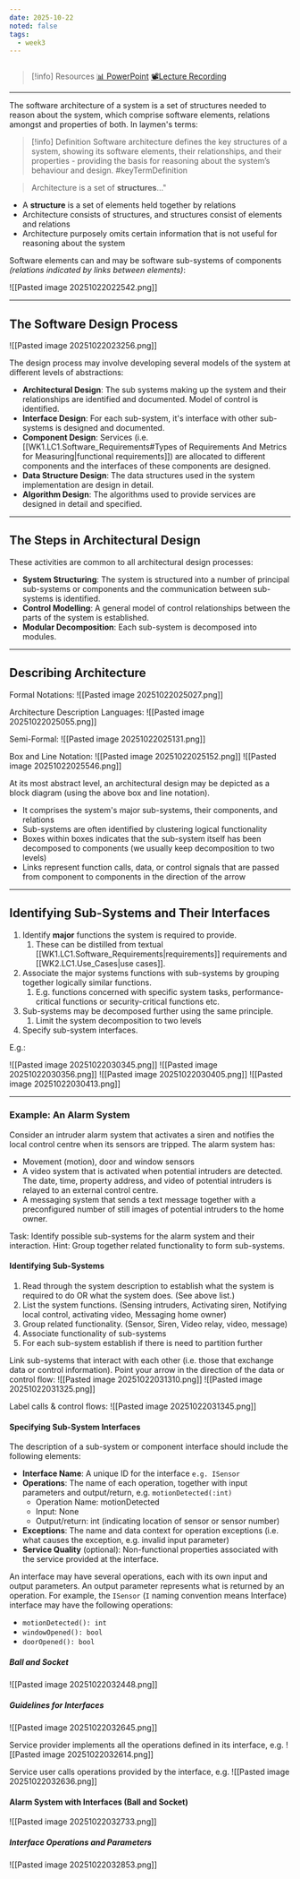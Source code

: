 ```yaml
---
date: 2025-10-22
noted: false
tags:
  - week3
---
```

```table-of-contents
```

> [!info] Resources
> [📊 PowerPoint](WK3.LC1.Software_Architecture.pdf)
> [📽️Lecture Recording]()


---

The software architecture of a system is a set of structures needed to reason about the system, which comprise software elements, relations amongst and properties of both. In laymen's terms:

> [!info] Definition 
> Software architecture defines the key structures of a system, showing its software elements, their relationships, and their properties - providing the basis for reasoning about the system’s behaviour and design. #keyTermDefinition

> Architecture is a set of **structures**..."

- A **structure** is a set of elements held together by relations
- Architecture consists of structures, and structures consist of elements and relations
- Architecture purposely omits certain information that is not useful for reasoning about the system

Software elements can and may be software sub-systems of components _(relations indicated by links between elements)_:

![[Pasted image 20251022022542.png]]

---
## The Software Design Process

![[Pasted image 20251022023256.png]]

The design process may involve developing several models of the system at different levels of abstractions:
- **Architectural Design**: The sub systems making up the system and their relationships are identified and documented. Model of control is identified.
- **Interface Design**: For each sub-system, it's interface with other sub-systems is designed and documented.
- **Component Design**: Services (i.e. [[WK1.LC1.Software_Requirements#Types of Requirements And Metrics for Measuring|functional requirements]]) are allocated to different components and the interfaces of these components are designed.
- **Data Structure Design**: The data structures used in the system implementation are design in detail.
- **Algorithm Design**: The algorithms used to provide services are designed in detail and specified.

---
## The Steps in Architectural Design

These activities are common to all architectural design processes:
- **System Structuring**: The system is structured into a number of principal sub-systems or components and the communication between sub-systems is identified.
- **Control Modelling**: A general model of control relationships between the parts of the system is established.
- **Modular Decomposition**: Each sub-system is decomposed into modules.

---
## Describing Architecture

Formal Notations:
![[Pasted image 20251022025027.png]]

Architecture Description Languages:
![[Pasted image 20251022025055.png]]

Semi-Formal:
![[Pasted image 20251022025131.png]]

Box and Line Notation:
![[Pasted image 20251022025152.png]]
![[Pasted image 20251022025546.png]]

At its most abstract level, an architectural design may be depicted as a block diagram (using the above box and line notation). 
- It comprises the system's major sub-systems, their components, and relations
- Sub-systems are often identified by clustering logical functionality
- Boxes within boxes indicates that the sub-system itself has been decomposed to components (we usually keep decomposition to two levels)
- Links represent function calls, data, or control signals that are passed from component to components in the direction of the arrow

---
## Identifying Sub-Systems and Their Interfaces

1. Identify **major** functions the system is required to provide.
	1. These can be distilled from textual [[WK1.LC1.Software_Requirements|requirements]] requirements and [[WK2.LC1.Use_Cases|use cases]].
2. Associate the major systems functions with sub-systems by grouping together logically similar functions.
	1. E.g. functions concerned with specific system tasks, performance-critical functions or security-critical functions etc.
3. Sub-systems may be decomposed further using the same principle.
	1. Limit the system decomposition to two levels
4. Specify sub-system interfaces.

E.g.:

![[Pasted image 20251022030345.png]]
![[Pasted image 20251022030356.png]]
![[Pasted image 20251022030405.png]]
![[Pasted image 20251022030413.png]]

---
### Example: An Alarm System

Consider an intruder alarm system that activates a siren and notifies the local control centre when its sensors are tripped. The alarm system has:
- Movement (motion), door and window sensors
- A video system that is activated when potential intruders are detected. The date, time, property address, and video of potential intruders is relayed to an external control centre.
- A messaging system that sends a text message together with a preconfigured number of still images of potential intruders to the home owner.

Task: Identify possible sub-systems for the alarm system and their interaction. Hint: Group together related functionality to form sub-systems. 

#### Identifying Sub-Systems

1. Read through the system description to establish what the system is required to do OR what the system does. (See above list.)
2. List the system functions. (Sensing intruders, Activating siren, Notifying local control, activating video, Messaging home owner)
3. Group related functionality. (Sensor, Siren, Video relay, video, message)
4. Associate functionality of sub-systems
5. For each sub-system establish if there is need to partition further

Link sub-systems that interact with each other (i.e. those that exchange data or control information). Point your arrow in the direction of the data or control flow:
![[Pasted image 20251022031310.png]]
![[Pasted image 20251022031325.png]]

Label calls & control flows:
![[Pasted image 20251022031345.png]]

#### Specifying Sub-System Interfaces

The description of a sub-system or component interface should include the following elements:
- **Interface Name**: A unique ID for the interface `e.g. ISensor`
- **Operations**: The name of each operation, together with input parameters and output/return, e.g. `motionDetected(:int)`
	- Operation Name: motionDetected
	- Input: None
	- Output/return: int (indicating location of sensor or sensor number)
- **Exceptions**: The name and data context for operation exceptions (i.e. what causes the exception, e.g. invalid input parameter)
- **Service Quality** (optional): Non-functional properties associated with the service provided at the interface.

An interface may have several operations, each with its own input and output parameters. An output parameter represents what is returned by an operation. For example, the `ISensor` (`I` naming convention means Interface) interface may have the following operations:
- `motionDetected(): int`
- `windowOpened(): bool`
- `doorOpened(): bool`

##### Ball and Socket

![[Pasted image 20251022032448.png]]


##### Guidelines for Interfaces

![[Pasted image 20251022032645.png]]

Service provider implements all the operations defined in its interface, e.g.
![[Pasted image 20251022032614.png]]

Service user calls operations provided by the interface, e.g.
![[Pasted image 20251022032636.png]]

#### Alarm System with Interfaces (Ball and Socket)
![[Pasted image 20251022032733.png]]

##### Interface Operations and Parameters

![[Pasted image 20251022032853.png]]

